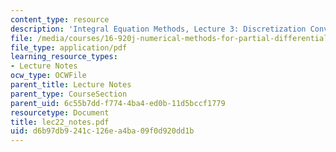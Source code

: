 ```yaml
---
content_type: resource
description: 'Integral Equation Methods, Lecture 3: Discretization Convergence Theory'
file: /media/courses/16-920j-numerical-methods-for-partial-differential-equations-sma-5212-spring-2003/d6b97db9241c126ea4ba09f0d920dd1b_lec22_notes.pdf
file_type: application/pdf
learning_resource_types:
- Lecture Notes
ocw_type: OCWFile
parent_title: Lecture Notes
parent_type: CourseSection
parent_uid: 6c55b7dd-f774-4ba4-ed0b-11d5bccf1779
resourcetype: Document
title: lec22_notes.pdf
uid: d6b97db9-241c-126e-a4ba-09f0d920dd1b
---
```

